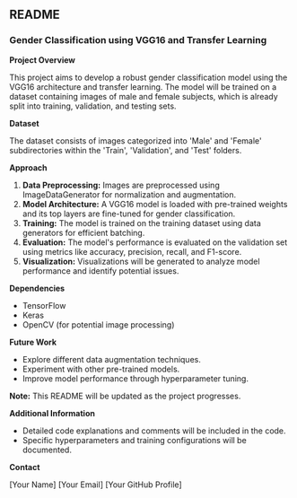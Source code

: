 ## README

### Gender Classification using VGG16 and Transfer Learning

**Project Overview**

This project aims to develop a robust gender classification model using the VGG16 architecture and transfer learning. The model will be trained on a dataset containing images of male and female subjects, which is already split into training, validation, and testing sets.

**Dataset**

The dataset consists of images categorized into 'Male' and 'Female' subdirectories within the 'Train', 'Validation', and 'Test' folders.

**Approach**

1. **Data Preprocessing:** Images are preprocessed using ImageDataGenerator for normalization and augmentation.
2. **Model Architecture:** A VGG16 model is loaded with pre-trained weights and its top layers are fine-tuned for gender classification.
3. **Training:** The model is trained on the training dataset using data generators for efficient batching.
4. **Evaluation:** The model's performance is evaluated on the validation set using metrics like accuracy, precision, recall, and F1-score.
5. **Visualization:** Visualizations will be generated to analyze model performance and identify potential issues.

**Dependencies**

* TensorFlow
* Keras
* OpenCV (for potential image processing)

**Future Work**

* Explore different data augmentation techniques.
* Experiment with other pre-trained models.
* Improve model performance through hyperparameter tuning.

**Note:** This README will be updated as the project progresses.

**Additional Information**

* Detailed code explanations and comments will be included in the code.
* Specific hyperparameters and training configurations will be documented.

**Contact**

[Your Name]
[Your Email]
[Your GitHub Profile]
